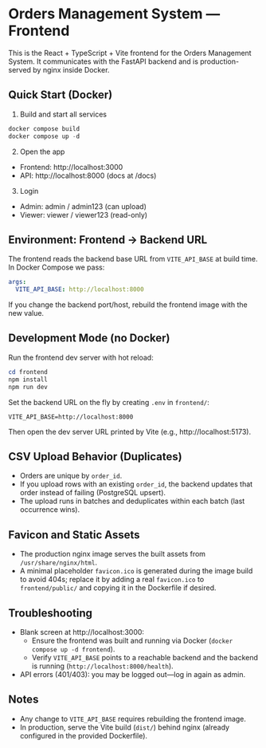 # Orders Management System — Frontend

This is the React + TypeScript + Vite frontend for the Orders Management System. It communicates with the FastAPI backend and is production-served by nginx inside Docker.

## Quick Start (Docker)

1) Build and start all services

```powershell
docker compose build
docker compose up -d
```

2) Open the app

- Frontend: http://localhost:3000
- API: http://localhost:8000 (docs at /docs)

3) Login

- Admin: admin / admin123 (can upload)
- Viewer: viewer / viewer123 (read-only)

## Environment: Frontend → Backend URL

The frontend reads the backend base URL from `VITE_API_BASE` at build time. In Docker Compose we pass:

```yaml
args:
  VITE_API_BASE: http://localhost:8000
```

If you change the backend port/host, rebuild the frontend image with the new value.

## Development Mode (no Docker)

Run the frontend dev server with hot reload:

```powershell
cd frontend
npm install
npm run dev
```

Set the backend URL on the fly by creating `.env` in `frontend/`:

```
VITE_API_BASE=http://localhost:8000
```

Then open the dev server URL printed by Vite (e.g., http://localhost:5173).

## CSV Upload Behavior (Duplicates)

- Orders are unique by `order_id`.
- If you upload rows with an existing `order_id`, the backend updates that order instead of failing (PostgreSQL upsert).
- The upload runs in batches and deduplicates within each batch (last occurrence wins).

## Favicon and Static Assets

- The production nginx image serves the built assets from `/usr/share/nginx/html`.
- A minimal placeholder `favicon.ico` is generated during the image build to avoid 404s; replace it by adding a real `favicon.ico` to `frontend/public/` and copying it in the Dockerfile if desired.

## Troubleshooting

- Blank screen at http://localhost:3000:
  - Ensure the frontend was built and running via Docker (`docker compose up -d frontend`).
  - Verify `VITE_API_BASE` points to a reachable backend and the backend is running (`http://localhost:8000/health`).
- API errors (401/403): you may be logged out—log in again as admin.

## Notes

- Any change to `VITE_API_BASE` requires rebuilding the frontend image.
- In production, serve the Vite build (`dist/`) behind nginx (already configured in the provided Dockerfile).
